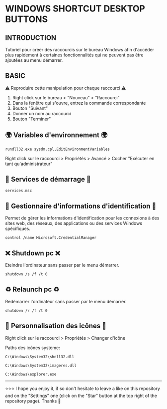 # WINDOWS SHORTCUT DESKTOP BUTTONS

## INTRODUCTION
Tutoriel pour créer des raccourcis sur le bureau Windows afin d'accéder plus rapidement à certaines fonctionnalités qui ne peuvent pas être ajoutées au menu démarrer.

## BASIC
⚠️ Reproduire cette manipulation pour chaque raccourci ⚠️

1. Right click sur le bureau > "Nouveau" > "Raccourci"
2. Dans la fenêtre qui s'ouvre, entrez la commande correspondante
3. Bouton "Suivant"
4. Donner un nom au raccourci
5. Bouton "Terminer"

## 🌍 Variables d'environnement 🌍
```shell
rundll32.exe sysdm.cpl,EditEnvironmentVariables
```
Right click sur le raccourci > Propriétés > Avancé > Cocher "Exécuter en tant qu'administrateur"

## 🚀 Services de démarrage 🚀
```shell
services.msc
```

## 🔑 Gestionnaire d'informations d'identification 🔑
Permet de gérer les informations d'identification pour les connexions à des sites web, des réseaux, des applications ou des services Windows spécifiques.
```shell
control /name Microsoft.CredentialManager
```

## ❌ Shutdown pc ❌
Eteindre l'ordinateur sans passer par le menu démarrer.
```shell
shutdown /s /f /t 0
```

## ♻️ Relaunch pc ♻️
Redémarrer l'ordinateur sans passer par le menu démarrer.
```shell
shutdown /r /f /t 0
```

## 🎨 Personnalisation des icônes 🎨
Right click sur le raccourci > Propriétés > Changer d'icône

Paths des icônes système:
```shell
C:\Windows\System32\shell32.dll
```
```shell
C:\Windows\System32\imageres.dll
```
```shell
C:\Windows\explorer.exe
```

***

⭐⭐⭐ I hope you enjoy it, if so don't hesitate to leave a like on this repository and on the "Settings" one (click on the "Star" button at the top right of the repository page). Thanks 🤗

